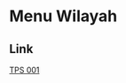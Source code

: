 # Menu Wilayah

## Link

[TPS 001](https://github.com/gigit-pemilu/pemilu-2024-74-sulawesi-tenggara/tree/main/pilpres/hitung-suara/sub/74-sulawesi-tenggara/sub/09-konawe-utara/sub/05-lasolo/sub/2024-tetelupai/sub/001-tps)

